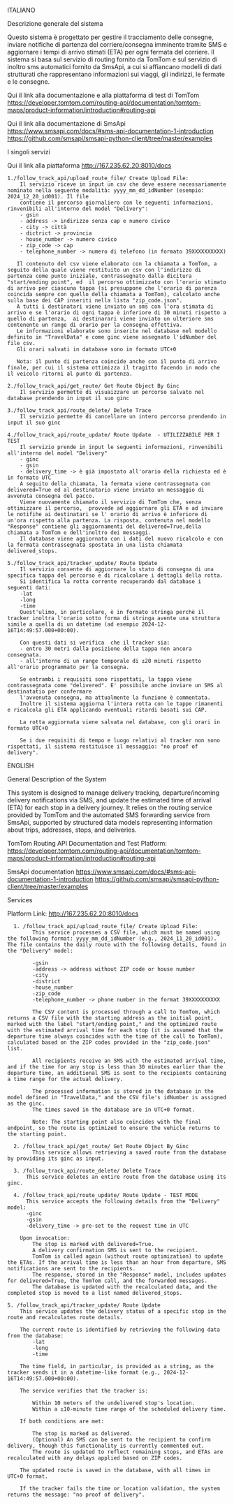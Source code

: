 ITALIANO

Descrizione generale del sistema

Questo sistema è progettato per gestire il tracciamento delle consegne, inviare notifiche di partenza del corriere/consegna imminente tramite SMS e aggiornare i tempi di arrivo stimati (ETA) per ogni fermata del corriere. Il sistema si basa sul servizio di routing fornito da TomTom e sul servizio di inoltro sms automatici fornito da SmsApi, a cui si affiancano modelli di dati strutturati che rappresentano informazioni sui viaggi, gli indirizzi, le fermate e le consegne.

Qui il link alla documentazione e alla piattaforma di test di TomTom
https://developer.tomtom.com/routing-api/documentation/tomtom-maps/product-information/introduction#routing-api

Qui il link alla documentazione di SmsApi
https://www.smsapi.com/docs/#sms-api-documentation-1-introduction
https://github.com/smsapi/smsapi-python-client/tree/master/examples


I singoli servizi

Qui il link alla piattaforma
http://167.235.62.20:8010/docs

    1./follow_track_api/upload_route_file/ Create Upload File:
        Il servizio riceve in input un csv che deve essere necessariamente nominato nella seguente modalità: yyyy_mm_dd_idNumber (esempio: 2024_12_20_id001). Il file
        contiene il percorso giornaliero con le seguenti informazioni, rinvenibili all'interno del model "Delivery":
        - gsin 
        - address -> indirizzo senza cap e numero civico
        - city -> città
        - dictrict -> provincia
        - house_number -> numero civico
        - zip_code -> cap
        - telephone_number -> numero di telefono (in formato 39XXXXXXXXXX)
       
       Il contenuto del csv viene elaborato con la chiamata a TomTom, a seguito della quale viene restituito un csv con l'indirizzo di partenza come punto iniziale, contrassegnato dalla dicitura "start/ending point", ed  il percorso ottimizzato con l'orario stimato di arrivo per ciascuna tappa (si presuppone che l'orario di parenza coincida sempre con quello della chiamata a TomTom), calcolato anche sulla base dei CAP inseriti nella lista "zip_code.json".
       A tutti i destinatari viene inviato un sms con l'ora stimata di arrivo e se l'orario di ogni tappa è inferiore di 30 minuti rispetto a quello di partenza,  ai destinarari viene inviato un ulteriore sms contenente un range di orario per la consegna effettiva. 
       Le informazioni elaborate sono inserite nel database nel modello definito in "TravelData" e come ginc viene assegnato l'idNumber del file csv.
       Gli orari salvati in database sono in formato UTC+0

       Nota: il punto di partenza coincide anche con il punto di arrivo finale, per cui il sistema ottimizza il tragitto facendo in modo che il veicolo ritorni al punto di partenza. 
       
    2./follow_track_api/get_route/ Get Route Object By Ginc
        Il servizio permette di visuaizzare un percorso salvato nel database prendendo in input il suo ginc
    
    3./follow_track_api/route_delete/ Delete Trace
        Il servizio permette di cancellare un intero percorso prendendo in input il suo ginc

    4./follow_track_api/route_update/ Route Update  - UTILIZZABILE PER I TEST
        Il servizio prende in input le seguenti informazioni, rinvenibili all'interno del model "Delivery"
        - ginc
        - gsin
        - delivery_time -> è già impostato all'orario della richiesta ed è in formato UTC
        A seguito della chiamata, la fermata viene contrassegnata con delivered=True ed al destinatario viene inviato un messaggio di avvenuta consegna del pacco.  
        Viene nuovamente chiamato il servizio di TomTom che, senza ottimizzare il percorso,  provvede ad aggiornare gli ETA e ad inviare le notifihe ai destinatari se l' orario di arrivo è inferiore di un'ora rispetto alla partenza. La risposta, contenuta nel modello "Response" contiene gli aggiornamenti del delivered=True,della chiamata a TomTom e dell'inoltro dei messaggi.
        Il database viene aggiornato con i dati del nuovo ricalcolo e con la fermata contrassegnata spostata in una lista chiamata delivered_stops. 

    5./follow_track_api/tracker_update/ Route Update
        Il servizio consente di aggiornare lo stato di consegna di una specifica tappa del percorso e di ricalcolare i dettagli della rotta.
        Si identifica la rotta corrente recuperando dal database i seguenti dati: 
        -lat
        -long
        -time
        Quest'ulimo, in particolare, è in formato stringa perchè il tracker inoltra l'orario sotto forma di stringa avente una struttura simile a quella di un datetime (ad esempio 2024-12-16T14:49:57.000+00:00).
        
        Con questi dati si verifica  che il tracker sia:
        - entro 30 metri dalla posizione della tappa non ancora consegnata.
        - all'interno di un range temporale di ±20 minuti rispetto all'orario programmato per la consegna.

        Se entrambi i requisiti sono rispettati, la tappa viene contrassegnata come "delivered". E' possibile anche inviare un SMS al destinatatio per confermare
        l'avvenuta consegna, ma attualmente la funzione è commentata.
        Inoltre il sistema aggiorna l'intera rotta con le tappe rimanenti e ricalcola gli ETA applicando eventuali ritardi basati sui CAP.

        La rotta aggiornata viene salvata nel database, con gli orari in formato UTC+0

        Se i due requisiti di tempo e luogo relativi al tracker non sono rispettati, il sistema restituisce il messaggio: "no proof of delivery".

ENGLISH

General Description of the System

This system is designed to manage delivery tracking, departure/incoming delivery notifications via SMS, and update the estimated time of arrival (ETA) for each stop in a delivery journey. It relies on the routing service provided by TomTom and the automated SMS forwarding service from SmsApi, supported by structured data models representing information about trips, addresses, stops, and deliveries.

TomTom Routing API Documentation and Test Platform:
https://developer.tomtom.com/routing-api/documentation/tomtom-maps/product-information/introduction#routing-api

SmsApi documentation
https://www.smsapi.com/docs/#sms-api-documentation-1-introduction
https://github.com/smsapi/smsapi-python-client/tree/master/examples


Services

Platform Link:
http://167.235.62.20:8010/docs

      1. /follow_track_api/upload_route_file/ Create Upload File:
            This service processes a CSV file, which must be named using the following format: yyyy_mm_dd_idNumber (e.g., 2024_11_20_id001). The file contains the daily route with the following details, found in the "Delivery" model:

            -gsin
            -address -> address without ZIP code or house number
            -city 
            -district 
            -house_number 
            -zip_code 
            -telephone_number -> phone number in the format 39XXXXXXXXXX

            The CSV content is processed through a call to TomTom, which returns a CSV file with the starting address as the initial point, marked with the label "start/ending point," and the optimized route with the estimated arrival time for each stop (it is assumed that the departure time always coincides with the time of the call to TomTom), calculated based on the ZIP codes provided in the "zip_code.json" list.

            All recipients receive an SMS with the estimated arrival time, and if the time for any stop is less than 30 minutes earlier than the departure time, an additional SMS is sent to the recipients containing a time range for the actual delivery. 

            The processed information is stored in the database in the model defined in "TravelData," and the CSV file's idNumber is assigned as the ginc.  
            The times saved in the database are in UTC+0 format.

            Note: The starting point also coincides with the final endpoint, so the route is optimized to ensure the vehicle returns to the starting point.

      2. /follow_track_api/get_route/ Get Route Object By Ginc
            This service allows retrieving a saved route from the database by providing its ginc as input.

      3. /follow_track_api/route_delete/ Delete Trace
          This service deletes an entire route from the database using its ginc.

      4. /follow_track_api/route_update/ Route Update - TEST MODE
          This service accepts the following details from the "Delivery" model:
          -ginc
          -gsin
          -delivery_time -> pre-set to the request time in UTC

        Upon invocation:
            The stop is marked with delivered=True.
            A delivery confirmation SMS is sent to the recipient.
            TomTom is called again (without route optimization) to update the ETAs. If the arrival time is less than an hour from departure, SMS notifications are sent to the recipients.
            The response, stored in the "Response" model, includes updates for delivered=True, the TomTom call, and the forwarded messages.
            The database is updated with the recalculated data, and the completed stop is moved to a list named delivered_stops.

    5. /follow_track_api/tracker_update/ Route Update
        This service updates the delivery status of a specific stop in the route and recalculates route details.

        The current route is identified by retrieving the following data from the database:
            -lat
            -long
            -time

        The time field, in particular, is provided as a string, as the tracker sends it in a datetime-like format (e.g., 2024-12-16T14:49:57.000+00:00).

        The service verifies that the tracker is:

            Within 10 meters of the undelivered stop's location.
            Within a ±10-minute time range of the scheduled delivery time.

        If both conditions are met:

            The stop is marked as delivered.
            (Optional) An SMS can be sent to the recipient to confirm delivery, though this functionality is currently commented out.
            The route is updated to reflect remaining stops, and ETAs are recalculated with any delays applied based on ZIP codes.

        The updated route is saved in the database, with all times in UTC+0 format.

        If the tracker fails the time or location validation, the system returns the message: "no proof of delivery".

